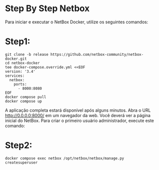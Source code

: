 # Step By Step Netbox
Para iniciar e executar o NetBox Docker, utilize os seguintes comandos:

# Step1:
```shell
git clone -b release https://github.com/netbox-community/netbox-docker.git
cd netbox-docker
tee docker-compose.override.yml <<EOF
version: '3.4'
services:
  netbox:
    ports:
      - 8000:8080
EOF
docker compose pull
docker compose up
```

A aplicação completa estará disponível após alguns minutos. Abra o URL http://0.0.0.0:8000/ em um navegador da web. Você deverá ver a página inicial do NetBox. Para criar o primeiro usuário administrador, execute este comando:

# Step2:
```docker compose exec netbox /opt/netbox/netbox/manage.py createsuperuser```





